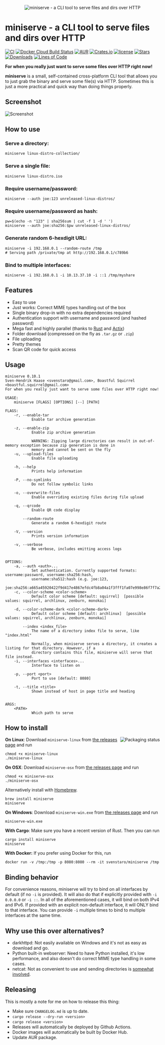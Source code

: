 <p align="center">
  <img src="data/logo.svg" alt="miniserve - a CLI tool to serve files and dirs over HTTP"><br>
</p>

# miniserve - a CLI tool to serve files and dirs over HTTP

[![CI](https://github.com/svenstaro/miniserve/workflows/CI/badge.svg)](https://github.com/svenstaro/miniserve/actions)
[![Docker Cloud Build Status](https://img.shields.io/docker/cloud/build/svenstaro/miniserve)](https://cloud.docker.com/repository/docker/svenstaro/miniserve/)
[![AUR](https://img.shields.io/aur/version/miniserve.svg)](https://aur.archlinux.org/packages/miniserve/)
[![Crates.io](https://img.shields.io/crates/v/miniserve.svg)](https://crates.io/crates/miniserve)
[![license](http://img.shields.io/badge/license-MIT-blue.svg)](https://github.com/svenstaro/miniserve/blob/master/LICENSE)
[![Stars](https://img.shields.io/github/stars/svenstaro/miniserve.svg)](https://github.com/svenstaro/miniserve/stargazers)
[![Downloads](https://img.shields.io/github/downloads/svenstaro/miniserve/total.svg)](https://github.com/svenstaro/miniserve/releases)
[![Lines of Code](https://tokei.rs/b1/github/svenstaro/miniserve)](https://github.com/svenstaro/miniserve)

**For when you really just want to serve some files over HTTP right now!**

**miniserve** is a small, self-contained cross-platform CLI tool that allows you to just grab the binary and serve some file(s) via HTTP.
Sometimes this is just a more practical and quick way than doing things properly.

## Screenshot

![Screenshot](screenshot.png)

## How to use

### Serve a directory:

    miniserve linux-distro-collection/

### Serve a single file:

    miniserve linux-distro.iso

### Require username/password:

    miniserve --auth joe:123 unreleased-linux-distros/

### Require username/password as hash:

    pw=$(echo -n "123" | sha256sum | cut -f 1 -d ' ')
    miniserve --auth joe:sha256:$pw unreleased-linux-distros/

### Generate random 6-hexdigit URL:

    miniserve -i 192.168.0.1 --random-route /tmp
    # Serving path /private/tmp at http://192.168.0.1/c789b6

### Bind to multiple interfaces:

    miniserve -i 192.168.0.1 -i 10.13.37.10 -i ::1 /tmp/myshare

## Features

- Easy to use
- Just works: Correct MIME types handling out of the box
- Single binary drop-in with no extra dependencies required
- Authentication support with username and password (and hashed password)
- Mega fast and highly parallel (thanks to [Rust](https://www.rust-lang.org/) and [Actix](https://actix.rs/))
- Folder download (compressed on the fly as `.tar.gz` or `.zip`)
- File uploading
- Pretty themes
- Scan QR code for quick access

## Usage

    miniserve 0.10.1
    Sven-Hendrik Haase <svenstaro@gmail.com>, Boastful Squirrel <boastful.squirrel@gmail.com>
    For when you really just want to serve some files over HTTP right now!

    USAGE:
        miniserve [FLAGS] [OPTIONS] [--] [PATH]

    FLAGS:
        -r, --enable-tar
                Enable tar archive generation

        -z, --enable-zip
                Enable zip archive generation

                WARNING: Zipping large directories can result in out-of-memory exception because zip generation is done in
                memory and cannot be sent on the fly
        -u, --upload-files
                Enable file uploading

        -h, --help
                Prints help information

        -P, --no-symlinks
                Do not follow symbolic links

        -o, --overwrite-files
                Enable overriding existing files during file upload

        -q, --qrcode
                Enable QR code display

            --random-route
                Generate a random 6-hexdigit route

        -V, --version
                Prints version information

        -v, --verbose
                Be verbose, includes emitting access logs


    OPTIONS:
        -a, --auth <auth>...
                Set authentication. Currently supported formats: username:password, username:sha256:hash,
                username:sha512:hash (e.g. joe:123,
                joe:sha256:a665a45920422f9d417e4867efdc4fb8a04a1f3fff1fa07e998e86f7f7a27ae3)
        -c, --color-scheme <color-scheme>
                Default color scheme [default: squirrel]  [possible values: squirrel, archlinux, zenburn, monokai]

        -d, --color-scheme-dark <color-scheme-dark>
                Default color scheme [default: archlinux]  [possible values: squirrel, archlinux, zenburn, monokai]

            --index <index_file>
                The name of a directory index file to serve, like "index.html"

                Normally, when miniserve serves a directory, it creates a listing for that directory. However, if a
                directory contains this file, miniserve will serve that file instead.
        -i, --interfaces <interfaces>...
                Interface to listen on

        -p, --port <port>
                Port to use [default: 8080]

        -t, --title <title>
                Shown instead of host in page title and heading


    ARGS:
        <PATH>
                Which path to serve

## How to install

<a href="https://repology.org/project/miniserve/versions"><img align="right" src="https://repology.org/badge/vertical-allrepos/miniserve.svg" alt="Packaging status"></a>

**On Linux**: Download `miniserve-linux` from [the releases page](https://github.com/svenstaro/miniserve/releases) and run

    chmod +x miniserve-linux
    ./miniserve-linux

**On OSX**: Download `miniserve-osx` from [the releases page](https://github.com/svenstaro/miniserve/releases) and run

    chmod +x miniserve-osx
    ./miniserve-osx

Alternatively install with [Homebrew](https://brew.sh/).

    brew install miniserve
    miniserve

**On Windows**: Download `miniserve-win.exe` from [the releases page](https://github.com/svenstaro/miniserve/releases) and run

    miniserve-win.exe

**With Cargo**: Make sure you have a recent version of Rust. Then you can run

    cargo install miniserve
    miniserve

**With Docker:** If you prefer using Docker for this, run

    docker run -v /tmp:/tmp -p 8080:8080 --rm -it svenstaro/miniserve /tmp

## Binding behavior

For convenience reasons, miniserve will try to bind on all interfaces by default (if no `-i` is provided).
It will also do that if explicitly provided with `-i 0.0.0.0` or `-i ::`.
In all of the aforementioned cases, it will bind on both IPv4 and IPv6.
If provided with an explicit non-default interface, it will ONLY bind to that interface.
You can provide `-i` multiple times to bind to multiple interfaces at the same time.

## Why use this over alternatives?

- darkhttpd: Not easily available on Windows and it's not as easy as download and go.
- Python built-in webserver: Need to have Python installed, it's low performance, and also doesn't do correct MIME type handling in some cases.
- netcat: Not as convenient to use and sending directories is [somewhat involved](https://nakkaya.com/2009/04/15/using-netcat-for-file-transfers/).

## Releasing

This is mostly a note for me on how to release this thing:

- Make sure `CHANGELOG.md` is up to date.
- `cargo release --dry-run <version>`
- `cargo release <version>`
- Releases will automatically be deployed by Github Actions.
- Docker images will automatically be built by Docker Hub.
- Update AUR package.
